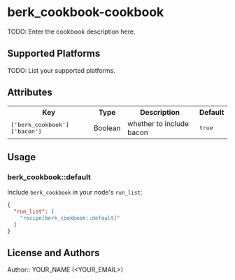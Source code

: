 # berk_cookbook-cookbook

TODO: Enter the cookbook description here.

## Supported Platforms

TODO: List your supported platforms.

## Attributes

<table>
  <tr>
    <th>Key</th>
    <th>Type</th>
    <th>Description</th>
    <th>Default</th>
  </tr>
  <tr>
    <td><tt>['berk_cookbook']['bacon']</tt></td>
    <td>Boolean</td>
    <td>whether to include bacon</td>
    <td><tt>true</tt></td>
  </tr>
</table>

## Usage

### berk_cookbook::default

Include `berk_cookbook` in your node's `run_list`:

```json
{
  "run_list": [
    "recipe[berk_cookbook::default]"
  ]
}
```

## License and Authors

Author:: YOUR_NAME (<YOUR_EMAIL>)

